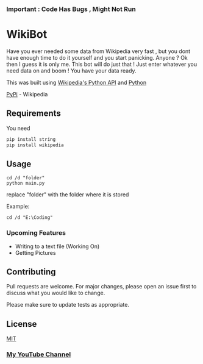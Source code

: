 ### Important : Code Has Bugs , Might Not Run
# WikiBot

Have you ever needed some data from Wikipedia very fast , but you dont have enough time to do it yourself and you start panicking. Anyone ? Ok then I guess it is only me. 
This bot will do just that ! Just enter whatever you need data on and boom ! You have your data ready.


This was built using [Wikipedia's Python API](https://pypi.org/project/wikipedia/)  and [Python](https://en.wikipedia.org/wiki/Python_(programming_language))


[PyPi](https://pypi.org/project/wikipedia/) - Wikipedia

## Requirements

You need

```bash
pip install string
pip install wikipedia
```



## Usage

```
cd /d "folder"
python main.py
```

replace "folder" with the folder where it is stored 


Example: 


```
cd /d "E:\Coding"
```



### Upcoming Features
- Writing to a text file (Working On)
- Getting Pictures

## Contributing
Pull requests are welcome. For major changes, please open an issue first to discuss what you would like to change.

Please make sure to update tests as appropriate.

## License
[MIT](https://github.com/fast-and-curious-1910/wiki-bot/blob/master/LICENSE)


### [My YouTube Channel](https://www.youtube.com/channel/UCdfaHl9USu-J-kp4Bj_7J2Q?sub_confirmation=1)

